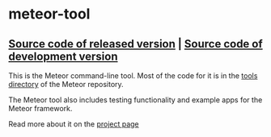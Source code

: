 # meteor-tool
[Source code of released version](https://github.com/meteor/meteor/tree/master/packages/meteor-tool) | [Source code of development version](https://github.com/meteor/meteor/tree/master/packages/meteor-tool)
---

This is the Meteor command-line tool. Most of the code for it is in the [tools directory](https://github.com/meteor/meteor/tree/master/tools) of the Meteor repository.

The Meteor tool also includes testing functionality and example apps for the Meteor framework.

Read more about it on the [project page](https://www.meteor.com/tool)